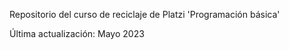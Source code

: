 Repositorio del curso de reciclaje de Platzi 'Programación básica'

Última actualización: Mayo 2023
